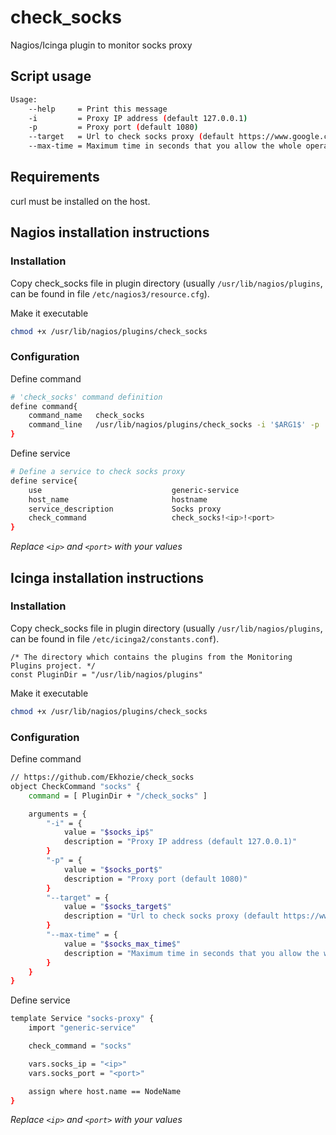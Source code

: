 # check_socks

Nagios/Icinga plugin to monitor socks proxy

## Script usage

```sh
Usage:
    --help     = Print this message
    -i         = Proxy IP address (default 127.0.0.1)
    -p         = Proxy port (default 1080)
    --target   = Url to check socks proxy (default https://www.google.com)
    --max-time = Maximum time in seconds that you allow the whole operation to take (default 10)
```

## Requirements

curl must be installed on the host.

## Nagios installation instructions

### Installation

Copy check_socks file in plugin directory (usually `/usr/lib/nagios/plugins`, can be found in file `/etc/nagios3/resource.cfg`).

Make it executable

```sh
chmod +x /usr/lib/nagios/plugins/check_socks
```

### Configuration

Define command

```sh
# 'check_socks' command definition
define command{
    command_name   check_socks
    command_line   /usr/lib/nagios/plugins/check_socks -i '$ARG1$' -p '$ARG2$'
}
```

Define service

```sh
# Define a service to check socks proxy
define service{
    use                             generic-service
    host_name                       hostname
    service_description             Socks proxy
    check_command                   check_socks!<ip>!<port>
}
```

*Replace `<ip>` and `<port>` with your values*

## Icinga installation instructions

### Installation

Copy check_socks file in plugin directory (usually `/usr/lib/nagios/plugins`, can be found in file `/etc/icinga2/constants.conf`).

```icinga
/* The directory which contains the plugins from the Monitoring Plugins project. */
const PluginDir = "/usr/lib/nagios/plugins"
```

Make it executable

```sh
chmod +x /usr/lib/nagios/plugins/check_socks
```

### Configuration

Define command

```sh
// https://github.com/Ekhozie/check_socks
object CheckCommand "socks" {
    command = [ PluginDir + "/check_socks" ]

    arguments = {
        "-i" = {
            value = "$socks_ip$"
            description = "Proxy IP address (default 127.0.0.1)"
        }
        "-p" = {
            value = "$socks_port$"
            description = "Proxy port (default 1080)"
        }
        "--target" = {
            value = "$socks_target$"
            description = "Url to check socks proxy (default https://www.google.com)"
        }
        "--max-time" = {
            value = "$socks_max_time$"
            description = "Maximum time in seconds that you allow the whole operation to take (default 10)"
        }
    }
}
```

Define service

```sh
template Service "socks-proxy" {
    import "generic-service"

    check_command = "socks"

    vars.socks_ip = "<ip>"
    vars.socks_port = "<port>"

    assign where host.name == NodeName
}
```

*Replace `<ip>` and `<port>` with your values*
